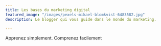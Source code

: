 ```yaml
---
title: Les bases du marketing digital
featured_image: "/images/pexels-mikael-blomkvist-6483582.jpg"
description: Le blogger qui vous guide dans le monde du marketing.

---
```

Apprenez simplement. Comprenez facilement